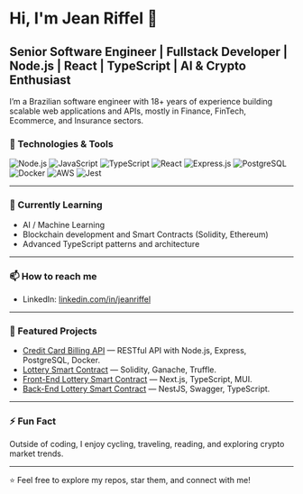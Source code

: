# Hi, I'm Jean Riffel 👋

## Senior Software Engineer | Fullstack Developer | Node.js | React | TypeScript | AI & Crypto Enthusiast

I’m a Brazilian software engineer with 18+ years of experience building scalable web applications and APIs, mostly in Finance, FinTech, Ecommerce, and Insurance sectors.

### 🚀 Technologies & Tools
![Node.js](https://img.shields.io/badge/Node.js-339933?style=for-the-badge&logo=nodedotjs&logoColor=white)
![JavaScript](https://img.shields.io/badge/JavaScript-323330?style=for-the-badge&logo=javascript&logoColor=F7DF1E)
![TypeScript](https://img.shields.io/badge/TypeScript-3178C6?style=for-the-badge&logo=typescript&logoColor=white)
![React](https://img.shields.io/badge/React-20232A?style=for-the-badge&logo=react&logoColor=61DAFB)
![Express.js](https://img.shields.io/badge/Express.js-000000?style=for-the-badge&logo=express&logoColor=white)
![PostgreSQL](https://img.shields.io/badge/PostgreSQL-316192?style=for-the-badge&logo=postgresql&logoColor=white)
![Docker](https://img.shields.io/badge/Docker-2CA5E0?style=for-the-badge&logo=docker&logoColor=white)
![AWS](https://img.shields.io/badge/Amazon_AWS-FF9900?style=for-the-badge&logo=amazonaws&logoColor=white)
![Jest](https://img.shields.io/badge/Jest-C21325?style=for-the-badge&logo=jest&logoColor=white)

---

### 🌱 Currently Learning
- AI / Machine Learning
- Blockchain development and Smart Contracts (Solidity, Ethereum)
- Advanced TypeScript patterns and architecture

---

### 📫 How to reach me
- LinkedIn: [linkedin.com/in/jeanriffel](https://www.linkedin.com/in/jeanriffel)

---


### 📂 Featured Projects
- [Credit Card Billing API](https://github.com/jeanriffel/credit-card-billing-api) — RESTful API with Node.js, Express, PostgreSQL, Docker.
- [Lottery Smart Contract](https://github.com/jeanriffel/lottery-smart-contract) — Solidity, Ganache, Truffle.
- [Front-End Lottery Smart Contract](https://github.com/jeanriffel/front-end-lottery-smart-contract) — Next.js, TypeScript, MUI.
- [Back-End Lottery Smart Contract](https://github.com/jeanriffel/back-end-lottery-smart-contract) — NestJS, Swagger, TypeScript.

---

### ⚡ Fun Fact
Outside of coding, I enjoy cycling, traveling, reading, and exploring crypto market trends.

---

⭐️ Feel free to explore my repos, star them, and connect with me!

